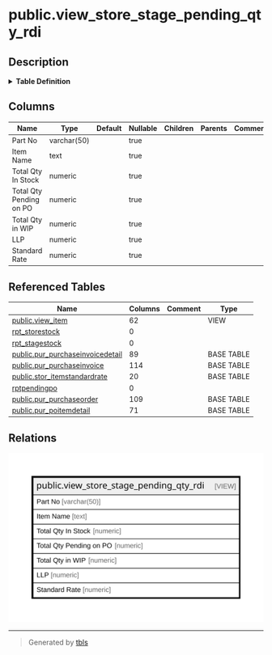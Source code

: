 # public.view_store_stage_pending_qty_rdi

## Description

<details>
<summary><strong>Table Definition</strong></summary>

```sql
CREATE VIEW view_store_stage_pending_qty_rdi AS (
 SELECT itm.itemcode AS "Part No",
    itm.itemname AS "Item Name",
    COALESCE(storestock.storestock, (0)::numeric) AS "Total Qty In Stock",
    COALESCE(postock.pendingqty, (0)::numeric) AS "Total Qty Pending on PO",
    COALESCE(stgstock.stagestock, (0)::numeric) AS "Total Qty in WIP",
    COALESCE(llp.rate, (0)::numeric) AS "LLP",
    COALESCE(llp.costprice, (0)::numeric) AS "Standard Rate"
   FROM ((((view_item itm
     LEFT JOIN ( SELECT itm_1.itemid,
            sum(stk.baseqty) AS storestock
           FROM (rpt_storestock(1, ('now'::text)::date, ('now'::text)::date) stk(itemid, storeid, baseqty, altqty, totalcostprice)
             JOIN view_item itm_1(itemid, itemname, itemcode, drawingno, itemcategory, unitid, basedecimalplaces, baseunit, revisionno, issueno, isactive, conversion, altunitid, denominator, altdecimalplaces, altunit, bomid, isbomnotrequiredforproduction, field1, description, isproductionbasedonreversecalculation, isserialonaltunit, isbatchonaltunit, calculationbasedon, isenableseries, isinspectionrequired, isenablebatchcreation, openingbasestock, openingaltstock, groupid, printname, cstrate, vatrate, packingunit, packsizeof, exciseclassificationid, groupname, trancdefaultmmunit4rate, postolerance, subtolerance, dissallowmodvat, reporting_unit, warranty_period, isexpirydatemandatory, mrp_inclusive_tax, isusedforserviceitem, sampleqcenabled, attributevalue12, attributevalue13, standard, itemfactor, itemlabelclaim, gross_weight, net_weight, attributevalue11, attributevalue12_1, isamount, attributevalue13_1, attributevalue14, attributevalue15, nameintally, density) ON (((stk.itemid = itm_1.itemid) AND (itm_1.isactive = true))))
          GROUP BY itm_1.itemid) storestock ON ((itm.itemid = storestock.itemid)))
     LEFT JOIN ( SELECT itm_1.itemid,
            sum(stk.baseqty) AS stagestock
           FROM (rpt_stagestock(1, ('now'::text)::date, ('now'::text)::date) stk(itemid, storeid, baseqty, altqty)
             JOIN view_item itm_1(itemid, itemname, itemcode, drawingno, itemcategory, unitid, basedecimalplaces, baseunit, revisionno, issueno, isactive, conversion, altunitid, denominator, altdecimalplaces, altunit, bomid, isbomnotrequiredforproduction, field1, description, isproductionbasedonreversecalculation, isserialonaltunit, isbatchonaltunit, calculationbasedon, isenableseries, isinspectionrequired, isenablebatchcreation, openingbasestock, openingaltstock, groupid, printname, cstrate, vatrate, packingunit, packsizeof, exciseclassificationid, groupname, trancdefaultmmunit4rate, postolerance, subtolerance, dissallowmodvat, reporting_unit, warranty_period, isexpirydatemandatory, mrp_inclusive_tax, isusedforserviceitem, sampleqcenabled, attributevalue12, attributevalue13, standard, itemfactor, itemlabelclaim, gross_weight, net_weight, attributevalue11, attributevalue12_1, isamount, attributevalue13_1, attributevalue14, attributevalue15, nameintally, density) ON (((stk.itemid = itm_1.itemid) AND (itm_1.isactive = true))))
          GROUP BY itm_1.itemid) stgstock ON ((itm.itemid = stgstock.itemid)))
     LEFT JOIN ( SELECT x.itemid,
            sum(x.rate) AS rate,
            sum(x.costprice) AS costprice
           FROM ( SELECT pur_purchaseinvoicedetail.itemid,
                        CASE
                            WHEN (pur_purchaseinvoicedetail.isaltrate = 1) THEN
                            CASE
                                WHEN (COALESCE(pur_purchaseinvoicedetail.baseqty, (0)::numeric) = (0)::numeric) THEN round(pur_purchaseinvoicedetail.landedrate, 2)
                                ELSE round((pur_purchaseinvoicedetail.grossamount / pur_purchaseinvoicedetail.baseqty), 2)
                            END
                            ELSE round(pur_purchaseinvoicedetail.landedrate, 2)
                        END AS rate,
                    0 AS costprice
                   FROM (pur_purchaseinvoicedetail
                     JOIN ( SELECT poid.itemid,
                            max(poid.invoicedetailid) AS invoicedetailid
                           FROM (pur_purchaseinvoicedetail poid
                             JOIN pur_purchaseinvoice po ON ((po.invoiceid = poid.invoiceid)))
                          WHERE ((po.iscancelled = false) AND (po.isauthorized = true) AND (po.branchid = 1) AND (po.invoicedate <= ('now'::text)::date))
                          GROUP BY poid.itemid) z ON ((z.invoicedetailid = pur_purchaseinvoicedetail.invoicedetailid)))
                UNION ALL
                 SELECT isr.itemid,
                    0 AS rate,
                    isr.costprice
                   FROM (stor_itemstandardrate isr
                     JOIN ( SELECT stor_itemstandardrate.itemid,
                            max(stor_itemstandardrate.standardrateid) AS rateid
                           FROM stor_itemstandardrate
                          WHERE ((stor_itemstandardrate.applicabledate <= ('now'::text)::date) AND (stor_itemstandardrate.branchid = 1))
                          GROUP BY stor_itemstandardrate.itemid) isrd ON ((isrd.rateid = isr.standardrateid)))) x
          GROUP BY x.itemid) llp ON ((itm.itemid = llp.itemid)))
     LEFT JOIN ( SELECT itm_1.itemid,
            sum(COALESCE(tmp.pendingqty, (0)::numeric)) AS pendingqty
           FROM (((( SELECT rptpendingpo.poid,
                    rptpendingpo.podetailid,
                    rptpendingpo.podate,
                    rptpendingpo.pono,
                    rptpendingpo.potype,
                    rptpendingpo.partyname,
                    rptpendingpo.itemid,
                    rptpendingpo.poqty,
                    rptpendingpo.poaltqty,
                    rptpendingpo.pendingqty,
                    rptpendingpo.pendingaltqty
                   FROM rptpendingpo(1, false) rptpendingpo(poid, podetailid, podate, pono, potype, partyname, itemid, poqty, poaltqty, pendingqty, pendingaltqty)
                  WHERE (rptpendingpo.pendingqty > (0)::numeric)) tmp
             JOIN view_item itm_1 ON (((tmp.itemid = itm_1.itemid) AND (tmp.podate <= ('now'::text)::date) AND (itm_1.itemcategory <> ALL (ARRAY[5, 9, 11])))))
             JOIN pur_purchaseorder po ON ((po.poid = tmp.poid)))
             JOIN pur_poitemdetail pod ON ((pod.podetailid = tmp.podetailid)))
          WHERE ((po.isclosed = false) AND (pod.isclosed = false) AND (pod.deactive = false) AND ((tmp.potype)::text <> 'FAPO'::text))
          GROUP BY itm_1.itemid) postock ON ((itm.itemid = postock.itemid)))
  WHERE ((itm.isactive = true) AND (itm.itemcategory <> ALL (ARRAY[5, 9, 11])))
  ORDER BY itm.itemname
)
```

</details>

## Columns

| Name | Type | Default | Nullable | Children | Parents | Comment |
| ---- | ---- | ------- | -------- | -------- | ------- | ------- |
| Part No | varchar(50) |  | true |  |  |  |
| Item Name | text |  | true |  |  |  |
| Total Qty In Stock | numeric |  | true |  |  |  |
| Total Qty Pending on PO | numeric |  | true |  |  |  |
| Total Qty in WIP | numeric |  | true |  |  |  |
| LLP | numeric |  | true |  |  |  |
| Standard Rate | numeric |  | true |  |  |  |

## Referenced Tables

| Name | Columns | Comment | Type |
| ---- | ------- | ------- | ---- |
| [public.view_item](public.view_item.md) | 62 |  | VIEW |
| [rpt_storestock](rpt_storestock.md) | 0 |  |  |
| [rpt_stagestock](rpt_stagestock.md) | 0 |  |  |
| [public.pur_purchaseinvoicedetail](public.pur_purchaseinvoicedetail.md) | 89 |  | BASE TABLE |
| [public.pur_purchaseinvoice](public.pur_purchaseinvoice.md) | 114 |  | BASE TABLE |
| [public.stor_itemstandardrate](public.stor_itemstandardrate.md) | 20 |  | BASE TABLE |
| [rptpendingpo](rptpendingpo.md) | 0 |  |  |
| [public.pur_purchaseorder](public.pur_purchaseorder.md) | 109 |  | BASE TABLE |
| [public.pur_poitemdetail](public.pur_poitemdetail.md) | 71 |  | BASE TABLE |

## Relations

![er](public.view_store_stage_pending_qty_rdi.svg)

---

> Generated by [tbls](https://github.com/k1LoW/tbls)
